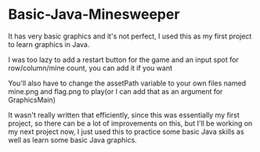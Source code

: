 # Basic-Java-Minesweeper
It has very basic graphics and it's not perfect, I used this as my first project to learn graphics in Java.

I was too lazy to add a restart button for the game and an input spot for row/column/mine count,
you can add it if you want

You'll also have to change the assetPath variable to your own files named mine.png and flag.png to play(or I can add that as an argument for GraphicsMain)

It wasn't really written that efficiently, since this was essentially my first project, so there can be a lot of improvements on this, 
but I'll be working on my next project now, I just used this to practice some basic Java skills as well as learn some basic Java graphics.


